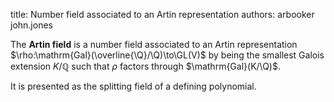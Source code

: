 title: Number field associated to an Artin representation
authors:
    arbooker
    john.jones

The **Artin field** is a <a knowl="lmfdb/nf">number field</a> associated to an <a knowl="lmfdb/artin">Artin representation</a>
$\rho:\mathrm{Gal}(\overline{\Q}/\Q)\to\GL(V)$
by being the smallest Galois extension $K/\mathbb{Q}$ such that $\rho$ factors through
$\mathrm{Gal}(K/\Q)$.

It is presented as the splitting field of a defining polynomial.
